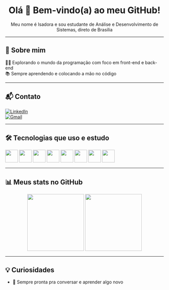 <h1 align="center">Olá 👋 Bem-vindo(a) ao meu GitHub!</h1>

<p align="center">Meu nome é Isadora e sou estudante de Análise e Desenvolvimento de Sistemas, direto de Brasília 

---

## 🧠 Sobre mim

 
👨‍💻 Explorando o mundo da programação com foco em front-end e back-end  
📚 Sempre aprendendo e colocando a mão no código  


---

## 📬 Contato

[![LinkedIn](https://img.shields.io/badge/-LinkedIn-0077B5?style=flat-square&logo=linkedin&logoColor=white)](https://www.linkedin.com/in/seulinkedin)  
[![Gmail](https://img.shields.io/badge/-Gmail-D14836?style=flat-square&logo=gmail&logoColor=white)](mailto:seuemail@gmail.com)

---

## 🛠️ Tecnologias que uso e estudo

<p align="left">
  <img src="https://cdn.jsdelivr.net/gh/devicons/devicon/icons/html5/html5-original.svg" height="40"/>
  <img src="https://cdn.jsdelivr.net/gh/devicons/devicon/icons/css3/css3-original.svg" height="40"/>
  <img src="https://cdn.jsdelivr.net/gh/devicons/devicon/icons/javascript/javascript-original.svg" height="40"/>
  <img src="https://cdn.jsdelivr.net/gh/devicons/devicon/icons/react/react-original.svg" height="40"/>
  <img src="https://cdn.jsdelivr.net/gh/devicons/devicon/icons/nodejs/nodejs-original.svg" height="40"/>
  <img src="https://cdn.jsdelivr.net/gh/devicons/devicon/icons/python/python-original.svg" height="40"/>
  <img src="https://cdn.jsdelivr.net/gh/devicons/devicon/icons/git/git-original.svg" height="40"/>
  <img src="https://cdn.jsdelivr.net/gh/devicons/devicon/icons/vscode/vscode-original.svg" height="40"/>
</p>

---

## 📊 Meus stats no GitHub

<p align="center">
  <img height="180em" src="https://github-readme-stats.vercel.app/api?username=SEUUSUARIO&show_icons=true&theme=dracula&include_all_commits=true&count_private=true"/>
  <img height="180em" src="https://github-readme-stats.vercel.app/api/top-langs/?username=SEUUSUARIO&layout=compact&langs_count=7&theme=dracula"/>
</p>

---

## 💡 Curiosidades


- 💬 Sempre pronta pra conversar e aprender algo novo  



